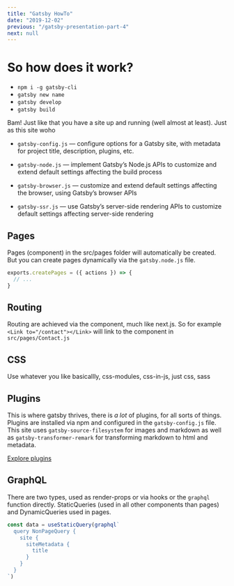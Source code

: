 ```yaml
---
title: "Gatsby HowTo"
date: "2019-12-02"
previous: "/gatsby-presentation-part-4"
next: null
---
```


# So how does it work?

- `npm i -g gatsby-cli`
- `gatsby new name`
- `gatsby develop`
- `gatsby build`

Bam! Just like that you have a site up and running (well almost at least). Just as this site woho

- `gatsby-config.js` — configure options for a Gatsby site, with metadata for project title, description, plugins, etc.

- `gatsby-node.js` — implement Gatsby’s Node.js APIs to customize and extend default settings affecting the build process

- `gatsby-browser.js` — customize and extend default settings affecting the browser, using Gatsby’s browser APIs

- `gatsby-ssr.js` — use Gatsby’s server-side rendering APIs to customize default settings affecting server-side rendering

## Pages

Pages (component) in the src/pages folder will automatically be created. But you can create pages dynamically via the `gatsby.node.js` file.

```javascript
exports.createPages = ({ actions }) => {
  // ...
}
```

## Routing

Routing are achieved via the <Link /> component, much like next.js. So for example `<Link to="/contact"></Link>` will link to the component in `src/pages/Contact.js`

## CSS

Use whatever you like basicallly, css-modules, css-in-js, just css, sass

## Plugins

This is where gatsby thrives, there is _a lot_ of plugins, for all sorts of things. Plugins are installed via npm and configured in the `gatsby-config.js` file. This site uses `gatsby-source-filesystem` for images and markdown as well as `gatsby-transformer-remark` for transforming markdown to html and metadata.

[Explore plugins](https://www.gatsbyjs.org/plugins/)

## GraphQL

There are two types, used as render-props or via hooks or the `graphql` function directly. StaticQueries (used in all other components than pages) and DynamicQueries used in pages.

```javascript
const data = useStaticQuery(graphql`
  query NonPageQuery {
    site {
      siteMetadata {
        title
      }
    }
  }
`)
```
